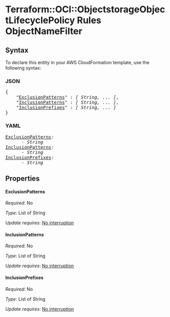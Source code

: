 # Terraform::OCI::ObjectstorageObjectLifecyclePolicy Rules ObjectNameFilter

## Syntax

To declare this entity in your AWS CloudFormation template, use the following syntax:

### JSON

<pre>
{
    "<a href="#exclusionpatterns" title="ExclusionPatterns">ExclusionPatterns</a>" : <i>[ String, ... ]</i>,
    "<a href="#inclusionpatterns" title="InclusionPatterns">InclusionPatterns</a>" : <i>[ String, ... ]</i>,
    "<a href="#inclusionprefixes" title="InclusionPrefixes">InclusionPrefixes</a>" : <i>[ String, ... ]</i>
}
</pre>

### YAML

<pre>
<a href="#exclusionpatterns" title="ExclusionPatterns">ExclusionPatterns</a>: <i>
      - String</i>
<a href="#inclusionpatterns" title="InclusionPatterns">InclusionPatterns</a>: <i>
      - String</i>
<a href="#inclusionprefixes" title="InclusionPrefixes">InclusionPrefixes</a>: <i>
      - String</i>
</pre>

## Properties

#### ExclusionPatterns

_Required_: No

_Type_: List of String

_Update requires_: [No interruption](https://docs.aws.amazon.com/AWSCloudFormation/latest/UserGuide/using-cfn-updating-stacks-update-behaviors.html#update-no-interrupt)

#### InclusionPatterns

_Required_: No

_Type_: List of String

_Update requires_: [No interruption](https://docs.aws.amazon.com/AWSCloudFormation/latest/UserGuide/using-cfn-updating-stacks-update-behaviors.html#update-no-interrupt)

#### InclusionPrefixes

_Required_: No

_Type_: List of String

_Update requires_: [No interruption](https://docs.aws.amazon.com/AWSCloudFormation/latest/UserGuide/using-cfn-updating-stacks-update-behaviors.html#update-no-interrupt)

